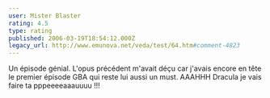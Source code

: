 ```yaml
---
user: Mister Blaster
rating: 4.5
type: rating
published: 2006-03-19T18:54:12.000Z
legacy_url: http://www.emunova.net/veda/test/64.htm#comment-4823
---
```

Un épisode génial. L'opus précédent m'avait déçu car j'avais encore en tête le premier épisode GBA qui reste lui aussi un must. AAAHHH Dracula je vais faire ta pppeeeeaaauuuu !!!